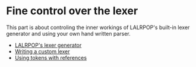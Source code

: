 # Fine control over the lexer

This part is about controling the inner workings of LALRPOP's built-in lexer generator and using your own hand written parser.

- [LALRPOP's lexer generator](lexer_tutorial/001_lexer_gen.md)
- [Writing a custom lexer](lexer_tutorial/002_writing_custom_lexer.md)
- [Using tokens with references](lexer_tutorial/003_token_references.md)
